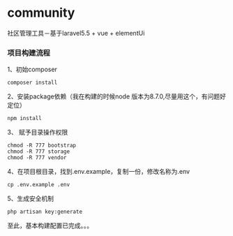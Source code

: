 # community
社区管理工具－基于laravel5.5 + vue + elementUi

### 项目构建流程

1、初始composer
```
composer install
```
2、安装package依赖（我在构建的时候node 版本为8.7.0,尽量用这个，有问题好定位）
```
npm install
```
3、 赋予目录操作权限
```
chmod -R 777 bootstrap
chmod -R 777 storage
chmod -R 777 vendor
```
4、在项目根目录，找到.env.example，复制一份，修改名称为.env
```
cp .env.example .env
```
5、生成安全机制
```
php artisan key:generate
```

至此，基本构建配置已完成。。。
